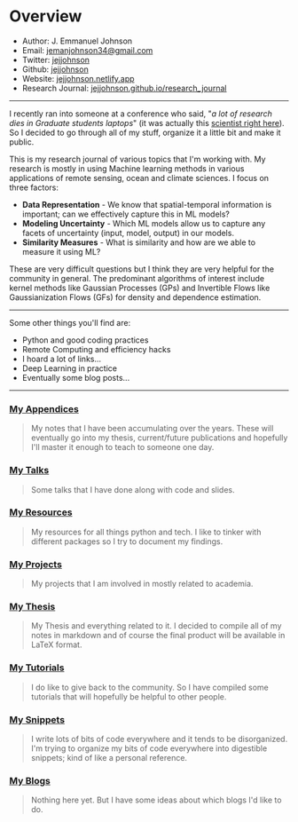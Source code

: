 # Overview

* Author: J. Emmanuel Johnson
* Email: [jemanjohnson34@gmail.com](mailto:jemanjohnson34@gmail.com)
* Twitter: [jejjohnson](https://twitter.com/jejjohnson)
* Github: [jejjohnson](https://github.com/jejjohnson)
* Website: [jejjohnson.netlify.app](https://jejjohnson.netlify.app)
* Research Journal: [jejjohnson.github.io/research_journal](https://jejjohnson.github.io/research_journal)

---

I recently ran into someone at a conference who said, "*a lot of research dies in Graduate students laptops*" (it was actually this [scientist right here](https://twitter.com/jennifermarsman)). So I decided to go through all of my stuff, organize it a little bit and make it public.

This is my research journal of various topics that I'm working with. My research is mostly in using Machine learning methods in various applications of remote sensing, ocean and climate sciences. I focus on three factors:

* **Data Representation** - We know that spatial-temporal information is important; can we effectively capture this in ML models?
* **Modeling Uncertainty** - Which ML models allow us to capture any facets of uncertainty (input, model, output) in our  models.
* **Similarity Measures** - What is similarity and how are we able to measure it using ML?
  
These are very difficult questions but I think they are very helpful for the community in general. The predominant algorithms of interest include kernel methods like Gaussian Processes (GPs) and Invertible Flows like Gaussianization Flows (GFs) for density and dependence estimation.

---

Some other things you'll find are:

* Python and good coding practices
* Remote Computing and efficiency hacks
* I hoard a lot of links...
* Deep Learning in practice
* Eventually some blog posts...

---

<!-- ### [Project Webpages](projects/README.md) -->

### [**My Appendices**](https://jejjohnson.github.io/research_journal/appendix/README.md)

> My notes that I have been accumulating over the years. These will eventually go into my thesis, current/future publications and hopefully I'll master it enough to teach to someone one day.

### [**My Talks**](https://jejjohnson.github.io/research_journal/talks/README.md)

> Some talks that I have done along with code and slides.

### [**My Resources**](https://jejjohnson.github.io/research_journal/resources/README.md)

> My resources for all things python and tech. I like to tinker with different packages so I try to document my findings.


### [**My Projects**](https://jejjohnson.github.io/research_journal/projects/README.md)

> My projects that I am involved in mostly related to academia.


### [**My Thesis**](https://jejjohnson.github.io/research_journal/thesis/README.md)

> My Thesis and everything related to it. I decided to compile all of my notes in markdown and of course the final product will be available in LaTeX format.

### [**My Tutorials**](https://jejjohnson.github.io/research_journal/tutorials/README.md)

> I do like to give back to the community. So I have compiled some tutorials that will hopefully be helpful to other people.

### [**My Snippets**](https://jejjohnson.github.io/research_journal/snippets/README.md)

> I write lots of bits of code everywhere and it tends to be disorganized. I'm trying to organize my bits of code everywhere into digestible snippets; kind of like a personal reference.

### [**My Blogs**](https://jejjohnson.github.io/research_journal/blogs/README.md)

> Nothing here yet. But I have some ideas about which blogs I'd like to do.
